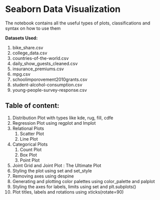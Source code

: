 # Seaborn Data Visualization

The notebook contains all the useful types of plots, classifications and syntax on how to use them

**Datasets Used:**
1. bike_share.csv
2. college_data.csv
3. countries-of-the-world.csv
4. daily_show_guests_cleaned.csv
5. insurance_premiums.csv
6. mpg.csv
7. schoolimporovement2010grants.csv
8. student-alcohol-consumption.csv
9. young-people-survey-response.csv

## Table of content:
1. Distribution Plot with types like kde, rug, fill, cdfe
2. Regression Plot using regplot and lmplot
3. Relational Plots
	1. Scatter Plot
    2. Line Plot
4. Categorical Plots
	1. Count Plot
    2. Box Plot
   	3. Point Plot
5. Joint Grid and Joint Plot : The Ultimate Plot
6. Styling the plot using set and set_style
7. Removing axes using despine
8. Generating and plotting color palettes using color_palette and palplot
9. Styling the axes for labels, limits using set and plt.subplots()
10. Plot titles, labels and rotations using xticks(rotate=90)
